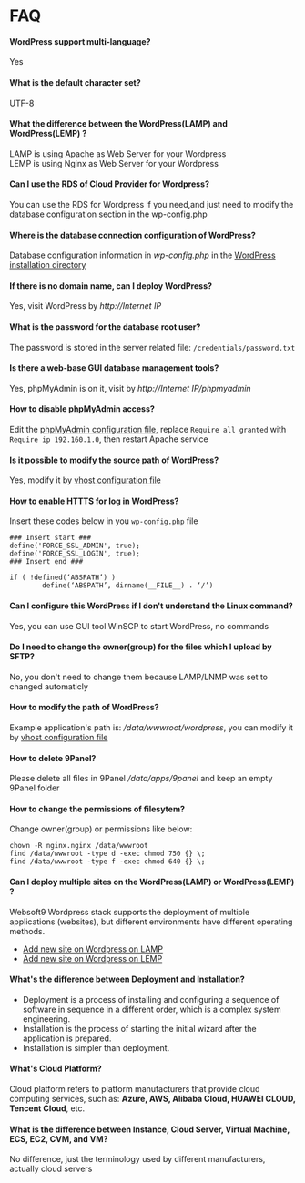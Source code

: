 # FAQ

#### WordPress support multi-language?

Yes

#### What is the default character set?

UTF-8

#### What the difference between the WordPress(LAMP) and WordPress(LEMP) ?

LAMP is using Apache as Web Server for your Wordpress  
LEMP is using Nginx as Web Server for your Wordpress

#### Can I use the RDS of Cloud Provider for Wordpress?

You can use the RDS for Wordpress if you need,and just need to modify the database configuration section in the wp-config.php

#### Where is the database connection configuration of WordPress?

Database configuration information in *wp-config.php* in the [WordPress installation directory](/stack-components.md#wordpress)

#### If there is no domain name, can I deploy WordPress?

Yes, visit WordPress by *http://Internet IP*

#### What is the password for the database root user?

The password is stored in the server related file: `/credentials/password.txt`

#### Is there a web-base GUI database management tools?

Yes, phpMyAdmin is on it, visit by *http://Internet IP/phpmyadmin*

#### How to disable phpMyAdmin access?

Edit the  [phpMyAdmin configuration file](/stack-components.md#phpmyadmin), replace `Require all granted` with `Require ip 192.160.1.0`, then restart Apache service

#### Is it possible to modify the source path of WordPress?

Yes, modify it by [vhost configuration file](/stack-components.md#apache)

#### How to enable HTTTS for log in WordPress?

Insert these codes below in you `wp-config.php` file

```
### Insert start ###
define('FORCE_SSL_ADMIN', true);
define('FORCE_SSL_LOGIN', true);
### Insert end ###

if ( !defined(‘ABSPATH’) )
        define(‘ABSPATH’, dirname(__FILE__) . ‘/’)
```

#### Can I configure this WordPress if I don't understand the Linux command?

Yes, you can use GUI tool WinSCP to start WordPress, no commands

#### Do I need to change the owner(group) for the files which I upload by SFTP?

No, you don't need to change them because LAMP/LNMP was set to changed automaticly

#### How to modify the path of WordPress?

Example application's path is: */data/wwwroot/wordpress*, you can modify it by [vhost configuration file](/stack-components.md#apache)

#### How to delete 9Panel?

Please delete all files in 9Panel */data/apps/9panel* and keep an empty 9Panel folder

#### How to change the permissions of filesytem?

Change owner(group) or permissions like below:

```shell
chown -R nginx.nginx /data/wwwroot
find /data/wwwroot -type d -exec chmod 750 {} \;
find /data/wwwroot -type f -exec chmod 640 {} \;
```

#### Can I deploy multiple sites on the WordPress(LAMP) or WordPress(LEMP) ?

Websoft9 Wordpress stack supports the deployment of multiple applications (websites), but different environments have different operating methods.

* [Add new site on Wordpress on LAMP](https://support.websoft9.com/docs/lamp/solution-deployment.html#deploy-second-application)
* [Add new site on Wordpress on LEMP](https://support.websoft9.com/docs/lnmp/solution-deployment.html#deploy-second-application)


#### What's the difference between Deployment and Installation?

- Deployment is a process of installing and configuring a sequence of software in sequence in a different order, which is a complex system engineering.  
- Installation is the process of starting the initial wizard after the application is prepared.  
- Installation is simpler than deployment. 

#### What's Cloud Platform?

Cloud platform refers to platform manufacturers that provide cloud computing services, such as: **Azure, AWS, Alibaba Cloud, HUAWEI CLOUD, Tencent Cloud**, etc.

#### What is the difference between Instance, Cloud Server, Virtual Machine, ECS, EC2, CVM, and VM?

No difference, just the terminology used by different manufacturers, actually cloud servers